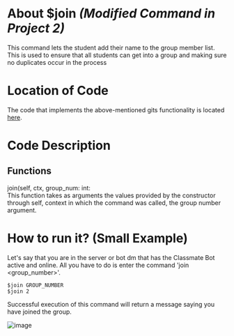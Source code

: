 # About $join _(Modified Command in Project 2)_
This command lets the student add their name to the group member list. This is used to ensure that all students can get into a group and making sure no duplicates occur in the process

# Location of Code
The code that implements the above-mentioned gits functionality is located [here](https://github.com/SE21-Team2/ClassMateBot/blob/main/cogs/groups.py).

# Code Description
## Functions
join(self, ctx, group_num: int: <br>
This function takes as arguments the values provided by the constructor through self, context in which the command was called, the group number argument.

# How to run it? (Small Example)
Let's say that you are in the server or bot dm that has the Classmate Bot active and online. All you have to do is 
enter the command 'join <group_number>'.
```
$join GROUP_NUMBER
$join 2
```
Successful execution of this command will return a message saying you have joined the group.

![image](https://user-images.githubusercontent.com/32313919/140244316-7fac7ce4-32a7-444d-b8cf-b3b8b2d2dea1.png)